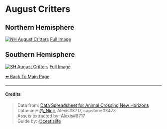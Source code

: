 <head>
    <meta name="twitter:site" content="@cestislife"/>
    <meta name="twitter:title" content="cestislife's Critter Schedule: August"/>
    <meta name="twitter:image" content="https://cestislife.github.io/card.png"/>
</head>

# August Critters

## Northern Hemisphere
[![NH August Critters](https://cestislife.github.io/img/NH_august.png)](https://cestislife.github.io/img/NH_august.png)
[Full Image](https://cestislife.github.io/img/NH_august.png)

## Southern Hemisphere
[![SH August Critters](https://cestislife.github.io/img/SH_august.png)](https://cestislife.github.io/img/SH_august.png)
[Full Image](https://cestislife.github.io/img/SH_august.png)

[⬅️ Back To Main Page](https://cestislife.github.io)

***

#### Credits
> Data from: [Data Spreadsheet for Animal Crossing New Horizons](https://tinyurl.com/acnh-sheet)   
> Datamine: [@_Ninji](https://twitter.com/_ninji), Alexis#8717, capstone#3473   
> Assets extracted by: Alexis#8717   
> Guide by: [@cestislife](https://twitter.com/cestislife)

